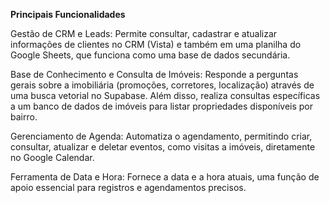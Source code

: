 **Principais Funcionalidades**


Gestão de CRM e Leads: Permite consultar, cadastrar e atualizar informações de clientes no CRM (Vista) e também em uma planilha do Google Sheets, que funciona como uma base de dados secundária.

Base de Conhecimento e Consulta de Imóveis: Responde a perguntas gerais sobre a imobiliária (promoções, corretores, localização) através de uma busca vetorial no Supabase. Além disso, realiza consultas específicas a um banco de dados de imóveis para listar propriedades disponíveis por bairro.

Gerenciamento de Agenda: Automatiza o agendamento, permitindo criar, consultar, atualizar e deletar eventos, como visitas a imóveis, diretamente no Google Calendar.

Ferramenta de Data e Hora: Fornece a data e a hora atuais, uma função de apoio essencial para registros e agendamentos precisos.
